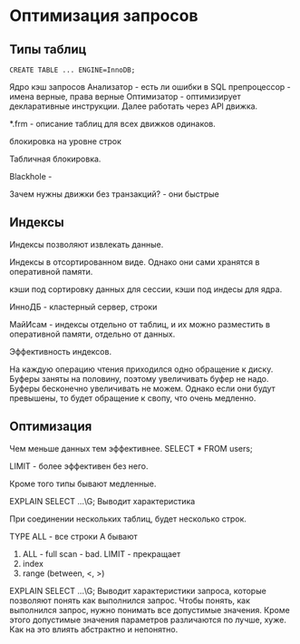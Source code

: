 # Оптимизация запросов

## Типы таблиц

`CREATE TABLE ... ENGINE=InnoDB;`

Ядро
кэш запросов
Анализатор - есть ли ошибки в SQL
препроцессор - имена верные, права верные
Оптимизатор - оптимизирует декларативные инструкции.
Далее работать через API движка.

*.frm - описание таблиц для всех движков одинаков.

блокировка на уровне строк

Табличная блокировка.

Blackhole - 

Зачем нужны движки без транзакций? - они быстрые

## Индексы

Индексы позволяют извлекать данные.

Индексы в отсортированном виде. Однако они сами хранятся в
оперативной памяти.

кэши под сортировку данных для сессии,
кэши под индесы для ядра.

ИнноДБ - кластерный сервер, строки

МайИсам - индексы отдельно от таблиц, и их можно разместить в
оперативной памяти, отдельно от данных.

Эффективность индексов.

На каждую операцию чтения приходился одно обращение к диску.
Буферы заняты на половину, поэтому увеличивать буфер не надо.
Буферы бесконечно увеличивать не можем.
Однако если они будут превышены, то будет обращение к свопу,
что очень медленно.

## Оптимизация

Чем меньше данных тем эффективнее.
SELECT * FROM users;

LIMIT - более эффективен без него.

Кроме того типы бывают медленные.

EXPLAIN SELECT ...\G;
Выводит характеристика

При соединении нескольких таблиц, будет несколько строк.

TYPE ALL - все строки
А бывают
1. ALL - full scan - bad. LIMIT - прекращает
2. index
3. range (between, <, >)

EXPLAIN SELECT ...\G;
Выводит характеристики запроса, которые позволяют понять как
выполнился запрос. Чтобы понять, как выполнился запрос, нужно
понимать все допустимые значения. Кроме этого допустимые значения
параметров различаются по лучше, хуже. Как на это влиять абстрактно
и непонятно.
